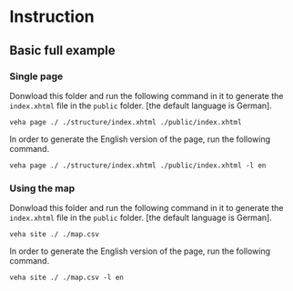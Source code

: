 # Instruction

## Basic full example

### Single page

Donwload this folder and run the following command in it to generate the `index.xhtml` file in the `public` folder. [the default language is German].

```
veha page ./ ./structure/index.xhtml ./public/index.xhtml
```

In order to generate the English version of the page, run the following command.

```
veha page ./ ./structure/index.xhtml ./public/index.xhtml -l en
```


### Using the map

Donwload this folder and run the following command in it to generate the `index.xhtml` file in the `public` folder. [the default language is German].

```
veha site ./ ./map.csv
```

In order to generate the English version of the page, run the following command.

```
veha site ./ ./map.csv -l en
```
